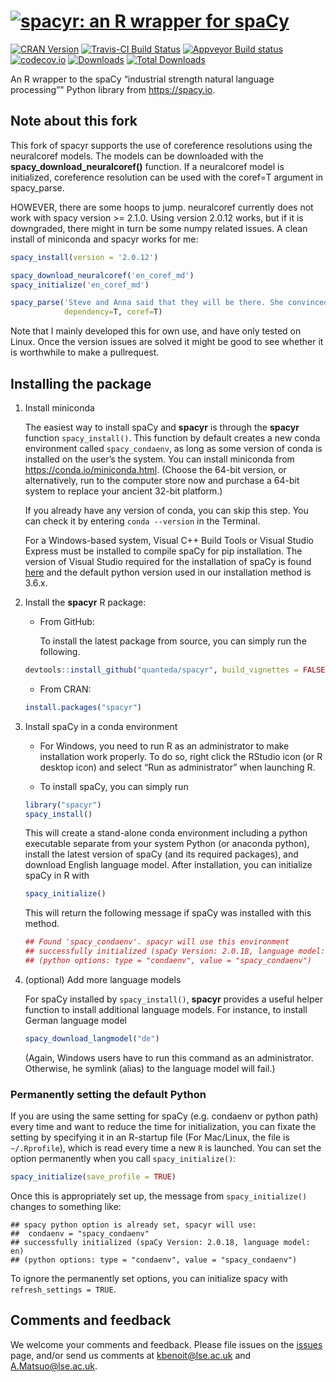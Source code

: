 # [![spacyr: an R wrapper for spaCy](https://cdn.rawgit.com/quanteda/spacyr/master/images/spacyr_logo_small.svg)](https://spacyr.quanteda.io)

[![CRAN
Version](https://www.r-pkg.org/badges/version/spacyr)](https://CRAN.R-project.org/package=spacyr)
[![Travis-CI Build
Status](https://travis-ci.org/quanteda/spacyr.svg?branch=master)](https://travis-ci.org/quanteda/spacyr)
[![Appveyor Build
status](https://ci.appveyor.com/api/projects/status/jqt2atp1wqtxy5xd/branch/master?svg=true)](https://ci.appveyor.com/project/kbenoit/spacyr/branch/master)
[![codecov.io](https://codecov.io/github/quanteda/spacyr/coverage.svg?branch=master)](https://codecov.io/gh/quanteda/spacyr/branch/master)
[![Downloads](https://cranlogs.r-pkg.org/badges/spacyr)](https://CRAN.R-project.org/package=spacyr)
[![Total
Downloads](https://cranlogs.r-pkg.org/badges/grand-total/spacyr?color=orange)](https://CRAN.R-project.org/package=spacyr)

An R wrapper to the spaCy “industrial strength natural language
processing”" Python library from <https://spacy.io>.

## Note about this fork

This fork of spacyr supports the use of coreference resolutions using the neuralcoref models. 
The models can be downloaded with the **spacy_download_neuralcoref()** function.
If a neuralcoref model is initialized, coreference resolution can be used with the coref=T argument in spacy_parse.

HOWEVER, there are some hoops to jump. neuralcoref currently does not work with spacy version >= 2.1.0. 
Using version 2.0.12 works, but if it is downgraded, there might in turn be some numpy related issues. 
A clean install of miniconda and spacyr works for me:

``` r
spacy_install(version = '2.0.12')

spacy_download_neuralcoref('en_coref_md')
spacy_initialize('en_coref_md')

spacy_parse('Steve and Anna said that they will be there. She convinced him',
            dependency=T, coref=T)
```

Note that I mainly developed this for own use, and have only tested on Linux. Once the version issues are solved
it might be good to see whether it is worthwhile to make a pullrequest. 

## Installing the package

1.  Install miniconda
    
    The easiest way to install spaCy and **spacyr** is through the
    **spacyr** function `spacy_install()`. This function by default
    creates a new conda environment called `spacy_condaenv`, as long as
    some version of conda is installed on the user’s the system. You can
    install miniconda from <https://conda.io/miniconda.html>. (Choose
    the 64-bit version, or alternatively, run to the computer store now
    and purchase a 64-bit system to replace your ancient 32-bit
    platform.)
    
    If you already have any version of conda, you can skip this step.
    You can check it by entering `conda --version` in the Terminal.
    
    For a Windows-based system, Visual C++ Build Tools or Visual Studio
    Express must be installed to compile spaCy for pip installation. The
    version of Visual Studio required for the installation of spaCy is
    found [here](https://spacy.io/usage/#source-windows) and the default
    python version used in our installation method is 3.6.x.

2.  Install the **spacyr** R package:
    
      - From GitHub:
        
        To install the latest package from source, you can simply run
        the following.
    
    <!-- end list -->
    
    ``` r
    devtools::install_github("quanteda/spacyr", build_vignettes = FALSE)
    ```
    
      - From CRAN:
    
    <!-- end list -->
    
    ``` r
    install.packages("spacyr")
    ```

3.  Install spaCy in a conda environment
    
      - For Windows, you need to run R as an administrator to make
        installation work properly. To do so, right click the RStudio
        icon (or R desktop icon) and select “Run as administrator” when
        launching R.
    
      - To install spaCy, you can simply run
    
    <!-- end list -->
    
    ``` r
    library("spacyr")
    spacy_install()
    ```
    
    This will create a stand-alone conda environment including a python
    executable separate from your system Python (or anaconda python),
    install the latest version of spaCy (and its required packages), and
    download English language model. After installation, you can
    initialize spaCy in R with
    
    ``` r
    spacy_initialize()
    ```
    
    This will return the following message if spaCy was installed with
    this method.
    
    ``` r
    ## Found 'spacy_condaenv'. spacyr will use this environment
    ## successfully initialized (spaCy Version: 2.0.18, language model: en)
    ## (python options: type = "condaenv", value = "spacy_condaenv")
    ```

4.  (optional) Add more language models
    
    For spaCy installed by `spacy_install()`, **spacyr** provides a
    useful helper function to install additional language models. For
    instance, to install German language model
    
    ``` r
    spacy_download_langmodel("de")
    ```
    
    (Again, Windows users have to run this command as an administrator.
    Otherwise, he symlink (alias) to the language model will fail.)

### Permanently setting the default Python

If you are using the same setting for spaCy (e.g. condaenv or python
path) every time and want to reduce the time for initialization, you can
fixate the setting by specifying it in an R-startup file (For Mac/Linux,
the file is `~/.Rprofile`), which is read every time a new `R` is
launched. You can set the option permanently when you call
`spacy_initialize()`:

``` r
spacy_initialize(save_profile = TRUE)
```

Once this is appropriately set up, the message from `spacy_initialize()`
changes to something like:

    ## spacy python option is already set, spacyr will use:
    ##  condaenv = "spacy_condaenv"
    ## successfully initialized (spaCy Version: 2.0.18, language model: en)
    ## (python options: type = "condaenv", value = "spacy_condaenv")

To ignore the permanently set options, you can initialize spacy with
`refresh_settings = TRUE`.

## Comments and feedback

We welcome your comments and feedback. Please file issues on the
[issues](https://github.com/quanteda/spacyr/issues) page, and/or send us
comments at <kbenoit@lse.ac.uk> and <A.Matsuo@lse.ac.uk>.
